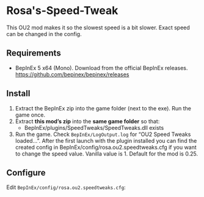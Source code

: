 # Rosa's-Speed-Tweak
This OU2 mod makes it so the slowest speed is a bit slower. Exact speed can be changed in the config.

## Requirements
- BepInEx 5 x64 (Mono). Download from the official BepInEx releases. https://github.com/bepinex/bepinex/releases

## Install
1. Extract the BepInEx zip into the game folder (next to the exe). Run the game once.
2. Extract **this mod’s zip** into the **same game folder** so that:
   - BepInEx/plugins/SpeedTweaks/SpeedTweaks.dll exists
3. Run the game. Check `BepInEx/LogOutput.log` for “OU2 Speed Tweaks loaded…”. After the first launch with the plugin installed you can find the created config in BepInEx/config/rosa.ou2.speedtweaks.cfg if you want to change the speed value. Vanilla value is 1. Default for the mod is 0.25.

## Configure
Edit `BepInEx/config/rosa.ou2.speedtweaks.cfg`:
